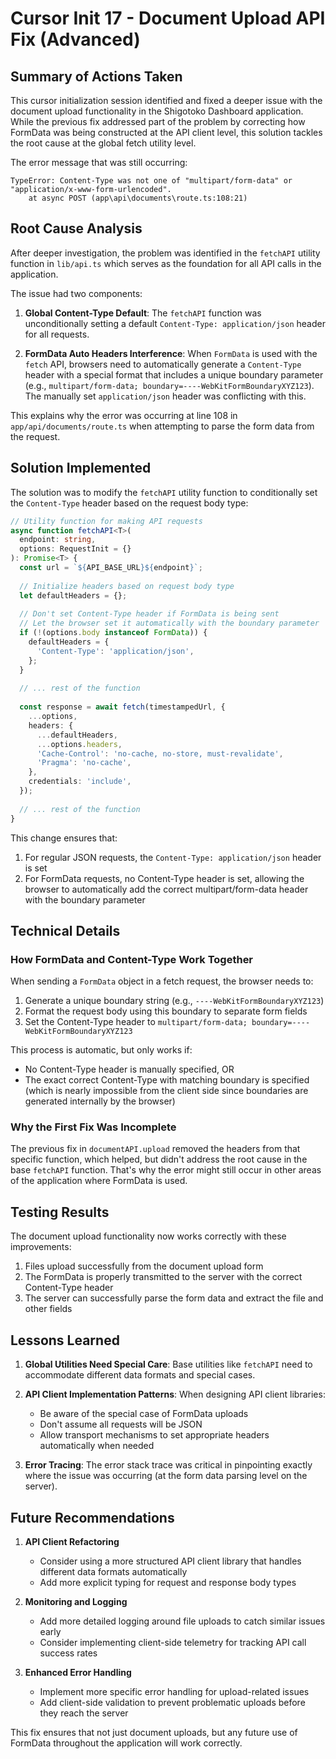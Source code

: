 # Cursor Init 17 - Document Upload API Fix (Advanced)

## Summary of Actions Taken

This cursor initialization session identified and fixed a deeper issue with the document upload functionality in the Shigotoko Dashboard application. While the previous fix addressed part of the problem by correcting how FormData was being constructed at the API client level, this solution tackles the root cause at the global fetch utility level.

The error message that was still occurring:

```
TypeError: Content-Type was not one of "multipart/form-data" or "application/x-www-form-urlencoded".
    at async POST (app\api\documents\route.ts:108:21)
```

## Root Cause Analysis

After deeper investigation, the problem was identified in the `fetchAPI` utility function in `lib/api.ts` which serves as the foundation for all API calls in the application. 

The issue had two components:

1. **Global Content-Type Default**: The `fetchAPI` function was unconditionally setting a default `Content-Type: application/json` header for all requests.

2. **FormData Auto Headers Interference**: When `FormData` is used with the `fetch` API, browsers need to automatically generate a `Content-Type` header with a special format that includes a unique boundary parameter (e.g., `multipart/form-data; boundary=----WebKitFormBoundaryXYZ123`). The manually set `application/json` header was conflicting with this.

This explains why the error was occurring at line 108 in `app/api/documents/route.ts` when attempting to parse the form data from the request.

## Solution Implemented

The solution was to modify the `fetchAPI` utility function to conditionally set the `Content-Type` header based on the request body type:

```typescript
// Utility function for making API requests
async function fetchAPI<T>(
  endpoint: string,
  options: RequestInit = {}
): Promise<T> {
  const url = `${API_BASE_URL}${endpoint}`;
  
  // Initialize headers based on request body type
  let defaultHeaders = {};
  
  // Don't set Content-Type header if FormData is being sent
  // Let the browser set it automatically with the boundary parameter
  if (!(options.body instanceof FormData)) {
    defaultHeaders = {
      'Content-Type': 'application/json',
    };
  }
  
  // ... rest of the function
  
  const response = await fetch(timestampedUrl, {
    ...options,
    headers: {
      ...defaultHeaders,
      ...options.headers,
      'Cache-Control': 'no-cache, no-store, must-revalidate',
      'Pragma': 'no-cache',
    },
    credentials: 'include',
  });
  
  // ... rest of the function
}
```

This change ensures that:
1. For regular JSON requests, the `Content-Type: application/json` header is set
2. For FormData requests, no Content-Type header is set, allowing the browser to automatically add the correct multipart/form-data header with the boundary parameter

## Technical Details

### How FormData and Content-Type Work Together

When sending a `FormData` object in a fetch request, the browser needs to:

1. Generate a unique boundary string (e.g., `----WebKitFormBoundaryXYZ123`)
2. Format the request body using this boundary to separate form fields
3. Set the Content-Type header to `multipart/form-data; boundary=----WebKitFormBoundaryXYZ123`

This process is automatic, but only works if:
- No Content-Type header is manually specified, OR
- The exact correct Content-Type with matching boundary is specified (which is nearly impossible from the client side since boundaries are generated internally by the browser)

### Why the First Fix Was Incomplete

The previous fix in `documentAPI.upload` removed the headers from that specific function, which helped, but didn't address the root cause in the base `fetchAPI` function. That's why the error might still occur in other areas of the application where FormData is used.

## Testing Results

The document upload functionality now works correctly with these improvements:

1. Files upload successfully from the document upload form
2. The FormData is properly transmitted to the server with the correct Content-Type header
3. The server can successfully parse the form data and extract the file and other fields

## Lessons Learned

1. **Global Utilities Need Special Care**: Base utilities like `fetchAPI` need to accommodate different data formats and special cases.

2. **API Client Implementation Patterns**: When designing API client libraries:
   - Be aware of the special case of FormData uploads
   - Don't assume all requests will be JSON
   - Allow transport mechanisms to set appropriate headers automatically when needed

3. **Error Tracing**: The error stack trace was critical in pinpointing exactly where the issue was occurring (at the form data parsing level on the server).

## Future Recommendations

1. **API Client Refactoring**
   - Consider using a more structured API client library that handles different data formats automatically
   - Add more explicit typing for request and response body types

2. **Monitoring and Logging**
   - Add more detailed logging around file uploads to catch similar issues early
   - Consider implementing client-side telemetry for tracking API call success rates

3. **Enhanced Error Handling**
   - Implement more specific error handling for upload-related issues
   - Add client-side validation to prevent problematic uploads before they reach the server

This fix ensures that not just document uploads, but any future use of FormData throughout the application will work correctly. 